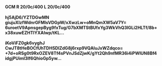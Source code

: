 #### GCM R 20/0c/400 L 20/0c/400
**hj5AjD6/YZTDGwMN**<br/>**giujuXlzfWdnrGFMIsVDGpW/xXwzLw+oMnQmXW5aV7Y=**<br/>**6uroetV9ApnsgepByg9fxTug/G7bXMTStBUfxYg3WkVhQ3lGLi2HLTf/8b+x38xuwEZHTlYXAIwp/tKL...**<br/><br/>
**iKoViFZ0gk6vyghJ**<br/>**CwJT8tHeBOCfUhTDHSDlZdG8j6rxp9VQAluJxWZdqco=**<br/>**+7d+oRSg0t9RxOZEV8Tf4sPVnJSdZjwK/gYt2Qh9nfMR36i4iPWIUN8Bf4idgjPUiml3If6QhioGp5yw...**